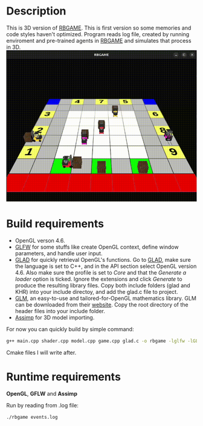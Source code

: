 # Description
This is 3D version of [RBGAME](https://github.com/nguyenthanhtrung2910/robotic-board-game). This is first version so some memories and code styles haven't optimized. Program reads log file, created by running enviroment and pre-trained agents in [RBGAME](https://github.com/nguyenthanhtrung2910/robotic-board-game)
and simulates that process in 3D.
![Example running](assets/example.gif)
# Build requirements
- OpenGL verson 4.6.
- [GLFW](https://www.glfw.org/) for some stuffs like create OpenGL context, define window parameters, and handle user input.
- [GLAD](https://glad.dav1d.de/) for quickly retrieval OpenGL's functions. Go to [GLAD](https://glad.dav1d.de/), make sure the language is set to C++, and in the API section select OpenGL version 4.6. Also make sure the profile is set to *Core* and that the *Generate a loader* option is ticked. Ignore the extensions and click *Generate* to produce the resulting library files. Copy both include folders (glad and KHR) into your include directoy, and add the glad.c file to project. 
- [GLM](https://glm.g-truc.net/0.9.8/index.html), an easy-to-use and tailored-for-OpenGL mathematics library. GLM can be downloaded from their [website](https://glm.g-truc.net/0.9.8/index.html). Copy the root directory of the header files into your include folder.
- [Assimp](https://assimp.org/) for 3D model importing.

For now you can quickly build by simple command:
```bash
g++ main.cpp shader.cpp model.cpp game.cpp glad.c -o rbgame -lglfw -lGL -lX11 -lpthread -lXrandr -lXi -ldl -lassimp
```
Cmake files I will write after.

# Runtime requirements
**OpenGL**, **GFLW** and **Assimp**

Run by reading from .log file:
```bash
./rbgame events.log
```